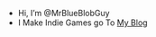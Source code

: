- Hi, I’m @MrBlueBlobGuy
- I Make Indie Games
go To [My Blog](http://mrblue.tk)

<!---
MrBlueBlobGuy/MrBlueBlobGuy is a ✨ special ✨ repository because its `README.md` (this file) appears on your GitHub profile.
You can click the Preview link to take a look at your changes.
--->
